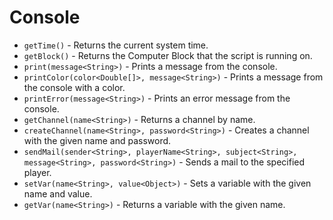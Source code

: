 # Console

- `getTime()` - Returns the current system time.
- `getBlock()` - Returns the Computer Block that the script is running on.
- `print(message<String>)` - Prints a message from the console.
- `printColor(color<Double[]>, message<String>)` - Prints a message from the console with a color.
- `printError(message<String>)` - Prints an error message from the console.
- `getChannel(name<String>)` - Returns a channel by name.
- `createChannel(name<String>, password<String>)` - Creates a channel with the given name and password.
- `sendMail(sender<String>, playerName<String>, subject<String>, message<String>, password<String>)` - Sends a mail to the specified player.
- `setVar(name<String>, value<Object>)` - Sets a variable with the given name and value.
- `getVar(name<String>)` - Returns a variable with the given name.